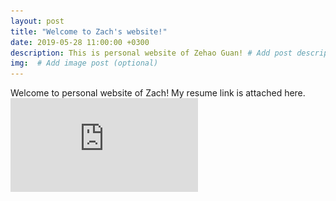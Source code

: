```yaml
---
layout: post
title: "Welcome to Zach's website!"
date: 2019-05-28 11:00:00 +0300
description: This is personal website of Zehao Guan! # Add post description (optional)
img:  # Add image post (optional)
---
```


Welcome to personal website of Zach! My resume link is attached here.\
![Zach's Resume](https://github.com/zach96guan/zach96guan.github.io/blob/master/assets/img/resume.pdf)
